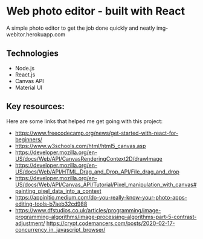 # Web photo editor - built with React
A simple photo editor to get the job done quickly and neatly
img-webitor.herokuapp.com

## Technologies
- Node.js
- React.js
- Canvas API
- Material UI

## Key resources:
Here are some links that helped me get going with this project:
* https://www.freecodecamp.org/news/get-started-with-react-for-beginners/
* https://www.w3schools.com/html/html5_canvas.asp
* https://developer.mozilla.org/en-US/docs/Web/API/CanvasRenderingContext2D/drawImage
* https://developer.mozilla.org/en-US/docs/Web/API/HTML_Drag_and_Drop_API/File_drag_and_drop
* https://developer.mozilla.org/en-US/docs/Web/API/Canvas_API/Tutorial/Pixel_manipulation_with_canvas#painting_pixel_data_into_a_context
* https://appinitio.medium.com/do-you-really-know-your-photo-apps-editing-tools-b7aeb32cd988
* https://www.dfstudios.co.uk/articles/programming/image-programming-algorithms/image-processing-algorithms-part-5-contrast-adjustment/
https://crypt.codemancers.com/posts/2020-02-17-concurrency_in_javascript_browser/
